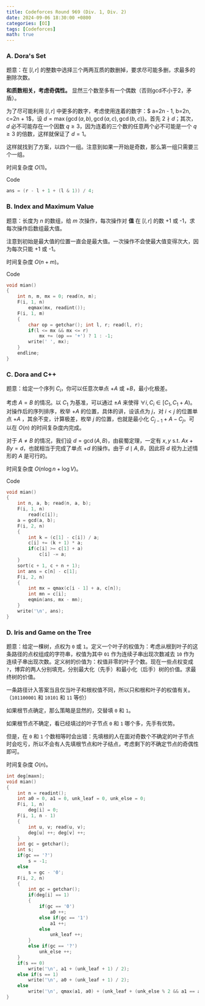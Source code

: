 ```yaml
---
title: Codeforces Round 969 (Div. 1, Div. 2) 
date: 2024-09-06 18:30:00 +0800
categories: [OI]
tags: [Codeforces]
math: true
---
```



### A. Dora's Set

题意：在 $[l,r]$ 的整数中选择三个两两互质的数删掉，要求尽可能多删，求最多的删除次数。

**和质数相关，考虑奇偶性。** 显然三个数至多有一个偶数（否则gcd不小于2，矛盾）。

为了尽可能利用 $[l,r]$ 中更多的数字，考虑使用连着的数字：$ a=2n - 1, b=2n, c=2n + 1$，设 $d = \max \left\{\gcd(a,b), \gcd(a,c), \gcd(b,c) \right\}$。首先 $2 \nmid d$；其次，$d$ 必不可能存在一个因数 $q \geq 3$，因为连着的三个数的任意两个必不可能是一个 $q \geq 3$ 的倍数，这样就保证了 $d=1$。

这样就找到了方案，以四个一组。注意到如果一开始是奇数，那么第一组只需要三个一组。

时间复杂度 $O(1)$。

Code

```cpp
ans = (r - l + 1 + (l & 1)) / 4;
```

### B. Index and Maximum Value

题意：长度为 $n$ 的数组，给 $m$ 次操作，每次操作对 **值** 在 $[l,r]$ 的数 +1 或 -1，求每次操作后数组最大值。

注意到初始是最大值的位置一直会是最大值。一次操作不会使最大值变得次大，因为每次只能 +1 或 -1。

时间复杂度 $O(n+m)$。

Code

```cpp
void mian()
{
    int n, m, mx = 0; read(n, m);
    F(i, 1, n)
        eqmax(mx, readint());
    F(i, 1, m)
    {
        char op = getchar(); int l, r; read(l, r);
        if(l <= mx && mx <= r)
            mx += (op == '+') ? 1 : -1;
        write(' ', mx);
    }
    endline;
}
```

### C. Dora and C++

题意：给定一个序列 $C_i$，你可以任意次单点 $+A$ 或 $+B$，最小化极差。

考虑 $A=B$ 的情况。以 $C_1$ 为基准，可以通过 $\pm A$ 来使得 $\forall i, C_i \in [C_1, C_1 + A)$。对操作后的序列排序，枚举 $+A$ 的位置，具体的讲，设该点为 $j$，对 $i < j$ 的位置单点 $+A$ ，其余不变，计算极差，枚举 $j$ 的位置，也就是最小化 $C_{j - 1} + A - C_j$。可以在 $O(n)$ 的时间复杂度内完成。

对于 $A \neq B$ 的情况，我们设 $d =\gcd(A,B)$，由裴蜀定理，一定有 $x,y$ $\text{s.t.}$ $Ax+By=d$，也就相当于完成了单点 $+d$ 的操作。由于 $d\mid A,B$，因此将 $d$ 视为上述情形的 $A$ 是可行的。

时间复杂度 $O(n \log n + \log V)$。

Code

```cpp
void mian()
{
    int n, a, b; read(n, a, b);
    F(i, 1, n)  
        read(c[i]);
    a = gcd(a, b);
    F(i, 2, n)
    {
        int k = (c[1] - c[i]) / a;
        c[i] += (k + 1) * a;
        if(c[i] >= c[1] + a)
            c[i] -= a;
    }
    sort(c + 1, c + n + 1);
    int ans = c[n] - c[1];
    F(i, 2, n)
    {
        int mx = qmax(c[i - 1] + a, c[n]);
        int mn = c[i];
        eqmin(ans, mx - mn);
    }
    write('\n', ans);
}
```

### D. Iris and Game on the Tree

题意：给定一棵树，点权为 `0` 或 `1`。定义一个叶子的权值为：考虑从根到叶子的这条路径的点权组成的字符串，权值为其中 `01` 作为连续子串出现次数减去 `10` 作为连续子串出现次数。定义树的价值为：权值非零的叶子个数。现在一些点权变成 `?`，博弈的两人分别填充，分别最大化（先手）和最小化（后手）树的价值。求最终树的价值。

一条路径计入答案当且仅当叶子和根权值不同，所以只和根和叶子的权值有关。（`101100001` 和 `10101` 和 `11` 等价）

如果根节点确定，那么策略是显然的，交替填 `0` 和 `1`。

如果根节点不确定，看已经填过的叶子节点 `0` 和 `1` 哪个多，先手有优势。

但是，在 `0` 和 `1` 个数相等时会出错：先填根的人在面对奇数个不确定的叶子节点时会吃亏，所以不会有人先填根节点和叶子结点，考虑剩下的不确定节点的奇偶性即可。

时间复杂度 $O(n)$。

```cpp
int deg[maxn];
void mian()
{
    int n = readint();
    int a0 = 0, a1 = 0, unk_leaf = 0, unk_else = 0;
    F(i, 1, n)
        deg[i] = 0;
    F(i, 1, n - 1)
    {
        int u, v; read(u, v);
        deg[u] ++; deg[v] ++;
    }
    int gc = getchar();
    int s;
    if(gc == '?')
        s = -1;
    else
        s = gc - '0';
    F(i, 2, n)
    {
        int gc = getchar();
        if(deg[i] == 1)
        {
            if(gc == '0')
                a0 ++;
            else if(gc == '1')
                a1 ++;
            else
                unk_leaf ++;
        }
        else if(gc == '?')
            unk_else ++;
    }
    if(s == 0)
        write('\n', a1 + (unk_leaf + 1) / 2);
    else if(s == 1)
        write('\n', a0 + (unk_leaf + 1) / 2);
    else
        write('\n', qmax(a1, a0) + (unk_leaf + (unk_else % 2 && a1 == a0) / 2));
}

```